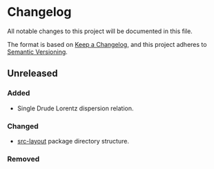 # Changelog

All notable changes to this project will be documented in this file.

The format is based on [Keep a Changelog](https://keepachangelog.com/en/1.0.0/),
and this project adheres to [Semantic Versioning](https://semver.org/spec/v2.0.0.html).

## Unreleased

### Added

* Single Drude Lorentz dispersion relation.

### Changed

* [src-layout](https://setuptools.pypa.io/en/latest/userguide/package_discovery.html#src-layout) package directory structure.

### Removed
